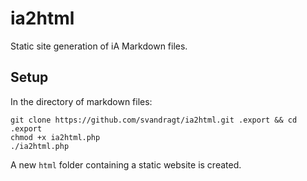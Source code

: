 # ia2html
Static site generation of iA Markdown files.

## Setup

In the directory of markdown files:

```
git clone https://github.com/svandragt/ia2html.git .export && cd .export
chmod +x ia2html.php
./ia2html.php

```

A new `html` folder containing a static website is created.
